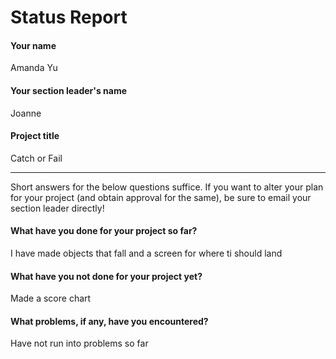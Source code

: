 # Status Report

#### Your name

Amanda Yu

#### Your section leader's name

Joanne

#### Project title

Catch or Fail

***

Short answers for the below questions suffice. If you want to alter your plan for your project (and obtain approval for the same), be sure to email your section leader directly!

#### What have you done for your project so far?

I have made objects that fall and a screen for where ti should land 

#### What have you not done for your project yet?

Made a score chart 

#### What problems, if any, have you encountered?

Have not run into problems so far
